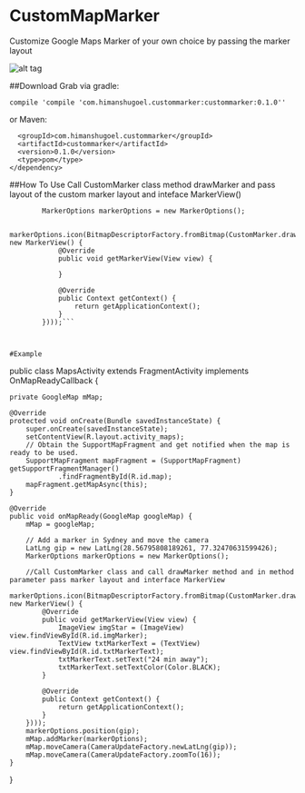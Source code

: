 # CustomMapMarker
	
Customize Google Maps Marker of your own choice by passing the marker layout

![alt tag](https://s3.postimg.org/8ah1ksj6b/map_Image.png)

##Download
Grab via gradle:

```compile 'compile 'com.himanshugoel.custommarker:custommarker:0.1.0''```

or Maven:
```<dependency>
  <groupId>com.himanshugoel.custommarker</groupId>
  <artifactId>custommarker</artifactId>
  <version>0.1.0</version>
  <type>pom</type>
</dependency>
 ```


##How To Use
Call CustomMarker class method drawMarker and pass layout of the custom marker layout and inteface MarkerView()
``` LatLng gip = new LatLng(28.56795808189261, 77.32470631599426);
        MarkerOptions markerOptions = new MarkerOptions();

        markerOptions.icon(BitmapDescriptorFactory.fromBitmap(CustomMarker.drawMarker(R.layout.marker_view, new MarkerView() {
            @Override
            public void getMarkerView(View view) {
              
            }

            @Override
            public Context getContext() {
                return getApplicationContext();
            }
        })));```
			


#Example

```
public class MapsActivity extends FragmentActivity implements OnMapReadyCallback {

    private GoogleMap mMap;

    @Override
    protected void onCreate(Bundle savedInstanceState) {
        super.onCreate(savedInstanceState);
        setContentView(R.layout.activity_maps);
        // Obtain the SupportMapFragment and get notified when the map is ready to be used.
        SupportMapFragment mapFragment = (SupportMapFragment) getSupportFragmentManager()
                .findFragmentById(R.id.map);
        mapFragment.getMapAsync(this);
    }

    @Override
    public void onMapReady(GoogleMap googleMap) {
        mMap = googleMap;

        // Add a marker in Sydney and move the camera
        LatLng gip = new LatLng(28.56795808189261, 77.32470631599426);
        MarkerOptions markerOptions = new MarkerOptions();

        //Call CustomMarker class and call drawMarker method and in method parameter pass marker layout and interface MarkerView
        markerOptions.icon(BitmapDescriptorFactory.fromBitmap(CustomMarker.drawMarker(R.layout.marker_view, new MarkerView() {
            @Override
            public void getMarkerView(View view) {
                ImageView imgStar = (ImageView) view.findViewById(R.id.imgMarker);
                TextView txtMarkerText = (TextView) view.findViewById(R.id.txtMarkerText);
                txtMarkerText.setText("24 min away");
                txtMarkerText.setTextColor(Color.BLACK);
            }

            @Override
            public Context getContext() {
                return getApplicationContext();
            }
        })));
        markerOptions.position(gip);
        mMap.addMarker(markerOptions);
        mMap.moveCamera(CameraUpdateFactory.newLatLng(gip));
        mMap.moveCamera(CameraUpdateFactory.zoomTo(16));
    }
}

```






